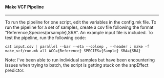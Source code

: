 #### Make VCF Pipeline
------
To run the pipeline for one script, edit the variables in the config.mk file. To run the pipeline for a set of samples, create a csv file following the format "Reference,Species(orsample),SRA". An example input file is included. To test the pipeline, run the following code:

```
cat input.csv | parallel --bar --eta --colsep , --header : make -f make_vcf/run.mk all ACC={Reference} SPECIES={Sample} SRA={SRA}
```

Note:
I've been able to run individual samples but have been encountering issues when trying to batch, the script is getting stuck on the snpEffect predictor. 